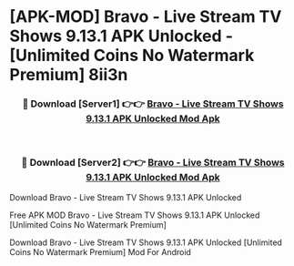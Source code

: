# [APK-MOD] Bravo - Live Stream TV Shows 9.13.1 APK Unlocked - [Unlimited Coins No Watermark Premium] 8ii3n



<div align="center">
<h3>🔴 Download [Server1] 👉👉 <a href="https://momento.my/?title=Bravo_-_Live_Stream_TV_Shows_9.13.1_APK_Unlocked">Bravo - Live Stream TV Shows 9.13.1 APK Unlocked Mod Apk</a></h3><br>

<h3>🔴 Download [Server2] 👉👉 <a href="https://momento.my/?title=Bravo_-_Live_Stream_TV_Shows_9.13.1_APK_Unlocked">Bravo - Live Stream TV Shows 9.13.1 APK Unlocked Mod Apk</a></h3>
</div>



Download Bravo - Live Stream TV Shows 9.13.1 APK Unlocked 

Free APK MOD Bravo - Live Stream TV Shows 9.13.1 APK Unlocked [Unlimited Coins No Watermark Premium]

Download Bravo - Live Stream TV Shows 9.13.1 APK Unlocked [Unlimited Coins No Watermark Premium] Mod For Android
